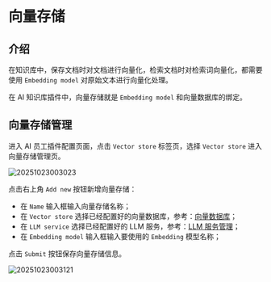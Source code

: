 # 向量存储

## 介绍

在知识库中，保存文档时对文档进行向量化，检索文档时对检索词向量化，都需要使用 `Embedding model` 对原始文本进行向量化处理。

在 AI 知识库插件中，向量存储就是 `Embedding model` 和向量数据库的绑定。

## 向量存储管理

进入 AI 员工插件配置页面，点击 `Vector store` 标签页，选择 `Vector store` 进入向量存储管理页。

![20251023003023](https://static-docs.nocobase.com/20251023003023.png)

点击右上角 `Add new` 按钮新增向量存储：

- 在 `Name` 输入框输入向量存储名称；
- 在 `Vector store` 选择已经配置好的向量数据库，参考：[向量数据库](/ai-knowledge-base/vector-database)；
- 在 `LLM service` 选择已经配置好的 LLM 服务，参考：[LLM 服务管理](/ai-employees/quick-start/llm-service)；
- 在 `Embedding model` 输入框输入要使用的 `Embedding` 模型名称；
  
点击 `Submit` 按钮保存向量存储信息。

![20251023003121](https://static-docs.nocobase.com/20251023003121.png)
